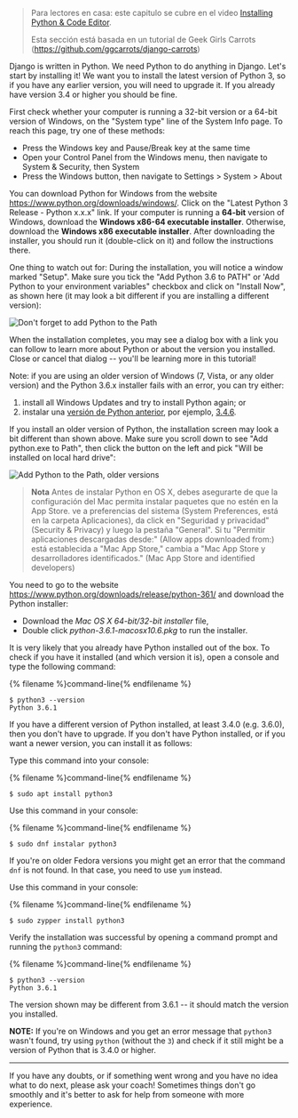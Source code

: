 > Para lectores en casa: este capitulo se cubre en el video [Installing Python & Code Editor](https://www.youtube.com/watch?v=pVTaqzKZCdA).
> 
> Esta sección está basada en un tutorial de Geek Girls Carrots (https://github.com/ggcarrots/django-carrots)

Django is written in Python. We need Python to do anything in Django. Let's start by installing it! We want you to install the latest version of Python 3, so if you have any earlier version, you will need to upgrade it. If you already have version 3.4 or higher you should be fine.

<!--sec data-title="Install Python: Windows" data-id="python_windows" data-collapse=true ces-->

First check whether your computer is running a 32-bit version or a 64-bit version of Windows, on the "System type" line of the System Info page. To reach this page, try one of these methods:

* Press the Windows key and Pause/Break key at the same time
* Open your Control Panel from the Windows menu, then navigate to System & Security, then System
* Press the Windows button, then navigate to Settings > System > About

You can download Python for Windows from the website https://www.python.org/downloads/windows/. Click on the "Latest Python 3 Release - Python x.x.x" link. If your computer is running a **64-bit** version of Windows, download the **Windows x86-64 executable installer**. Otherwise, download the **Windows x86 executable installer**. After downloading the installer, you should run it (double-click on it) and follow the instructions there.

One thing to watch out for: During the installation, you will notice a window marked "Setup". Make sure you tick the "Add Python 3.6 to PATH" or 'Add Python to your environment variables" checkbox and click on "Install Now", as shown here (it may look a bit different if you are installing a different version):

![Don't forget to add Python to the Path](../python_installation/images/python-installation-options.png)

When the installation completes, you may see a dialog box with a link you can follow to learn more about Python or about the version you installed. Close or cancel that dialog -- you'll be learning more in this tutorial!

Note: if you are using an older version of Windows (7, Vista, or any older version) and the Python 3.6.x installer fails with an error, you can try either:

1. install all Windows Updates and try to install Python again; or
2. instalar una [versión de Python anterior](https://www.python.org/downloads/windows/), por ejemplo, [3.4.6](https://www.python.org/downloads/release/python-346/).

If you install an older version of Python, the installation screen may look a bit different than shown above. Make sure you scroll down to see "Add python.exe to Path", then click the button on the left and pick "Will be installed on local hard drive":

![Add Python to the Path, older versions](../python_installation/images/add_python_to_windows_path.png)

<!--endsec-->

<!--sec data-title="Install Python: OS X" data-id="python_OSX"
data-collapse=true ces-->

> **Nota** Antes de instalar Python en OS X, debes asegurarte de que la configuración del Mac permita instalar paquetes que no estén en la App Store. ve a preferencias del sistema (System Preferences, está en la carpeta Aplicaciones), da click en "Seguridad y privacidad" (Security & Privacy) y luego la pestaña "General". Si tu "Permitir aplicaciones descargadas desde:" (Allow apps downloaded from:) está establecida a "Mac App Store," cambia a "Mac App Store y desarrolladores identificados." (Mac App Store and identified developers)

You need to go to the website https://www.python.org/downloads/release/python-361/ and download the Python installer:

* Download the *Mac OS X 64-bit/32-bit installer* file,
* Double click *python-3.6.1-macosx10.6.pkg* to run the installer.

<!--endsec-->

<!--sec data-title="Install Python: Linux" data-id="python_linux"
data-collapse=true ces-->

It is very likely that you already have Python installed out of the box. To check if you have it installed (and which version it is), open a console and type the following command:

{% filename %}command-line{% endfilename %}

    $ python3 --version
    Python 3.6.1
    

If you have a different version of Python installed, at least 3.4.0 (e.g. 3.6.0), then you don't have to upgrade. If you don't have Python installed, or if you want a newer version, you can install it as follows:

<!--endsec-->

<!--sec data-title="Install Python: Debian or Ubuntu" data-id="python_debian" data-collapse=true ces-->

Type this command into your console:

{% filename %}command-line{% endfilename %}

    $ sudo apt install python3
    

<!--endsec-->

<!--sec data-title="Install Python: Fedora" data-id="python_fedora"
data-collapse=true ces-->

Use this command in your console:

{% filename %}command-line{% endfilename %}

    $ sudo dnf instalar python3
    

If you're on older Fedora versions you might get an error that the command `dnf` is not found. In that case, you need to use `yum` instead.

<!--endsec-->

<!--sec data-title="Install Python: openSUSE" data-id="python_openSUSE"
data-collapse=true ces-->

Use this command in your console:

{% filename %}command-line{% endfilename %}

    $ sudo zypper install python3
    

<!--endsec-->

Verify the installation was successful by opening a command prompt and running the `python3` command:

{% filename %}command-line{% endfilename %}

    $ python3 --version
    Python 3.6.1
    

The version shown may be different from 3.6.1 -- it should match the version you installed.

**NOTE:** If you're on Windows and you get an error message that `python3` wasn't found, try using `python` (without the `3`) and check if it still might be a version of Python that is 3.4.0 or higher.

* * *

If you have any doubts, or if something went wrong and you have no idea what to do next, please ask your coach! Sometimes things don't go smoothly and it's better to ask for help from someone with more experience.
